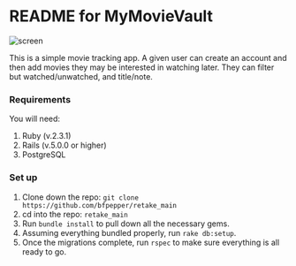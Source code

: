 # README for MyMovieVault

![screen](http://i.imgur.com/kVwp9cJ.png)

This is a simple movie tracking app. A given user can create an account and then add movies they may be interested in watching later. They can filter but watched/unwatched, and title/note.

### Requirements
You will need:
1. Ruby (v.2.3.1)
2. Rails (v.5.0.0 or higher)
3. PostgreSQL


### Set up
1. Clone down the repo: `git clone https://github.com/bfpepper/retake_main`
2. cd into the repo: `retake_main`
3. Run `bundle install` to pull down all the necessary gems.
4. Assuming everything bundled properly, run `rake db:setup`.
5. Once the migrations complete, run `rspec` to make sure everything is all ready to go.
